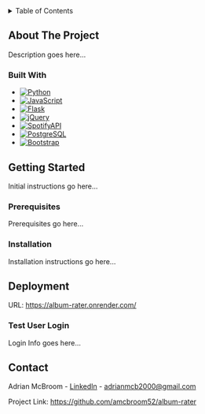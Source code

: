 <!-- TABLE OF CONTENTS -->
<details>
  <summary>Table of Contents</summary>
  <ol>
    <li>
      <a href="#about-the-project">About The Project</a>
      <ul>
        <li><a href="#built-with">Built With</a></li>
      </ul>
    </li>
    <li>
      <a href="#getting-started">Getting Started</a>
      <ul>
        <li><a href="#prerequisites">Prerequisites</a></li>
        <li><a href="#installation">Installation</a></li>
      </ul>
    </li>
    <li>
      <a href="#deployment">Deployment</a>
      <ul>
        <li><a href="#test-user-login"></a></li>
      </ul>
    </li>
    <li><a href="#contact">Contact</a></li>
  </ol>
</details>


<!-- ABOUT THE PROJECT -->
## About The Project

Description goes here...

### Built With

* [![Python][Python]][Python-url]
* [![JavaScript][JavaScript]][JavaScript-url]
* [![Flask][Flask]][Flask-url]
* [![jQuery][jQuery]][jQuery-url]
* [![SpotifyAPI][Spotify]][SpotifyAPI-url]
* [![PostgreSQL][PostgreSQL]][PostgreSQL-url]
* [![Bootstrap][Bootstrap.com]][Bootstrap-url]

<!-- GETTING STARTED -->
## Getting Started
Initial instructions go here...

### Prerequisites
Prerequisites go here...

### Installation
Installation instructions go here... 

<!-- DEPLOYMENT -->
## Deployment

URL: https://album-rater.onrender.com/

### Test User Login

Login Info goes here...

<!-- CONTACT -->
## Contact

Adrian McBroom - [LinkedIn](https://www.linkedin.com/in/adrian-mcbroom/) - adrianmcb2000@gmail.com

Project Link: https://github.com/amcbroom52/album-rater



<!-- MARKDOWN LINKS & IMAGES -->
<!-- https://www.markdownguide.org/basic-syntax/#reference-style-links -->
[React.js]: https://img.shields.io/badge/React-20232A?style=for-the-badge&logo=react&logoColor=61DAFB
[React-url]: https://reactjs.org/
[Bootstrap.com]: https://img.shields.io/badge/Bootstrap-563D7C?style=for-the-badge&logo=bootstrap&logoColor=white
[Bootstrap-url]: https://getbootstrap.com
[PostgreSQL]: https://img.shields.io/badge/PostgreSQL-316192?style=for-the-badge&logo=postgresql&logoColor=white
[PostgreSQL-url]: https://www.postgresql.org/
[JavaScript]: https://img.shields.io/badge/JavaScript-F7DF1E?style=for-the-badge&logo=JavaScript&logoColor=white
[JavaScript-url]: https://www.javascript.com/
[jQuery]: https://img.shields.io/badge/jQuery-0769AD?style=for-the-badge&logo=jquery&logoColor=white
[jQuery-url]: https://jquery.com/
[Python]: https://img.shields.io/badge/Python-14354C?style=for-the-badge&logo=python&logoColor=white
[Python-url]: https://www.python.org/
[Flask]: https://img.shields.io/badge/Flask-000000?style=for-the-badge&logo=flask&logoColor=white
[Flask-url]: https://flask.palletsprojects.com/en/3.0.x/
[Spotify]: https://img.shields.io/badge/Spotify-1ED760?&style=for-the-badge&logo=spotify&logoColor=white
[SpotifyAPI-url]: https://developer.spotify.com/documentation/web-api
